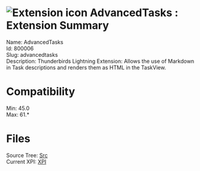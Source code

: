 # ![Extension icon](https://addons.thunderbird.net/static/img/addon-icons/default-64.png) AdvancedTasks : Extension Summary

Name: AdvancedTasks  
Id: 800006  
Slug: advancedtasks  
Description: Thunderbirds Lightning Extension: Allows the use of Markdown in Task descriptions and renders them as HTML in the TaskView.
  

# Compatibility
Min: 45.0  
Max: 61.*  

# Files

Source Tree: [Src](C:/Dev/Thunderbird/ThunderKdB/xall/x60/800006-advancedtasks/src)  
Current XPI: [XPI](C:/Dev/Thunderbird/ThunderKdB/xall/x60/800006-advancedtasks/xpi)  



